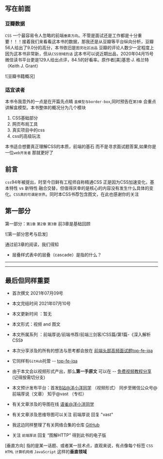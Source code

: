 ## 写在前面

### 豆瓣数据
`CSS` 一个最容易令人忽略的前端`垂直方向`。不管是面试还是工作都是十分重要！！！接着我们来看看这本书的数据，那我还是从豆瓣等平台纵向分析，豆瓣56人给出了9.0分的高分，本书依旧是`图灵社区出品` 豆瓣的评论人数少一定程度上因为这本书非常新，但从`CSS领域的话` 这本书可以说近期出品，2020年04月15号
微信读书平台更是129人给出点评，84.5的好看率。原作者[美]基思·J. 格兰特（Keith J. Grant）

![豆瓣书籍概况]

### 适宜读者

本书令我意外的一点是在开篇先点睛 `盒模型与border-box`,同时预告在`第3章` 会重点讲解盒模型。本书整体的概况分为几个模块

1. CSS基础部分
2. 网页布局工具
3. 真实项目中的css
4. css的高级玩法

本书适合想要真正理解CSS的本质，前端的基石 而不是寻求面试题答案,如果你是一位`web开发者` 那就更好了

## 前言

`css`94年被提出，时至今日鲜有工程师自称精通CSS 正是因为CSS加速变化，基本特性 vs 新特性 融合交替，但值得庆幸的是核心的内容没有发生什么具体的变化。`CSS真的可谓是世界`。同时本CSS书荐包含图文，在此也感谢你的关注


## 第一部分

第一部分：`第1章` `第2章` `第3章` 前3章是基础回顾

![第一部分思考与启发] 

通过前3章的阅读，我们得知
- 层叠样式表中的层叠（cascade）是指的什么？

---

---
## 最后但同样重要

- 首次撰文 2021年07月09号
- 本文完结时间 2021年07月10号
- 本文更新时间 ：暂无
- 本文形式：视频 and 图文
- 本文所属系列 ：前端厚说/前端书荐/前端三剑客/CSS篇/第1篇-《深入解析CSS》
- 本次分享涉及的所有的想法与思考都会放在 [前端头部高频面试题top-fe-iqa](https://top-fe-iqa.netlify.app)
- 它同样有`GitHub`托管 -- [top-fe-iqa](https://github.com/yayxs/top-fe-iqa)
- 由于本文会以视频形式产出，那么**第一手原文** 可以在 -- [免费视频教程分享](https://github.com/yayxs/vast-video-tutorial) (记得按需切分支)
- 本文预计发布平台：首发[B站@洋小洋同学](https://space.bilibili.com/310726273/video) （视频形式） 同步至微信公众号@前端厚说（文章）  知乎@vast （专栏）

- 有关文章涉及的导图在线 [语雀@洋小洋同学](https://www.yuque.com/yayxs/computer-network-learn) 

- 有关文章涉及思维导图可以关注 前端厚说 回复 "vast"
- 我这边同样整理了有关网络合集的仓库 [GitHub](https://github.com/yayxs/computer-network-learn)

- 关注 `前端厚说` 回复 “图解HTTP” 得到此书的电子版



[垂直方向] 指的是某一话题、或者某一技术点，直观来说，有点像每个标签 `CSS` `HTML` `计算机网络` `JavaScript` 这样的**垂直领域**